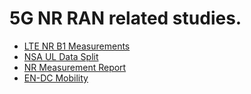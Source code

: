 # 5G NR RAN related studies.

- [LTE NR B1 Measurements](https://hsuanyuchen1.github.io/LTE_NR_B1_Measurements.html) 
- [NSA UL Data Split](https://hsuanyuchen1.github.io/UL_DATA_Split.html)
- [NR Measurement Report](https://hsuanyuchen1.github.io/NR_Measurement_Report.html)
- [EN-DC Mobility](https://hsuanyuchen1.github.io/endcMobility.html)
